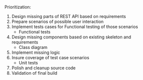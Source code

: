 Prioritization:
1. Design missing parts of REST API based on requirements
2. Prepare scenarios of possible user interaction
3. Implement tests cases for Functional testing of those scenarios
    - Functional tests
4. Design missing components based on existing skeleton and requirements
    - Class diagram
5. Implement missing logic
6. Insure coverage of test case scenarios
    - Unit tests
7. Polish and cleanup source code
8. Validation of final build